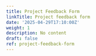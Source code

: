 ```yaml
---
title: Project Feedback Form
linkTitle: Project feedback form
date: '2025-04-29T17:10:00Z'
weight: 1
description: No content
draft: false
ref: project-feedback-form
---
```


